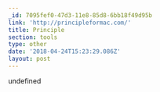 ```yaml
---
_id: 7095fef0-47d3-11e8-85d8-6bb18f49d95b
link: 'http://principleformac.com/'
title: Principle
section: tools
type: other
date: '2018-04-24T15:23:29.086Z'
layout: post
---
```

undefined
